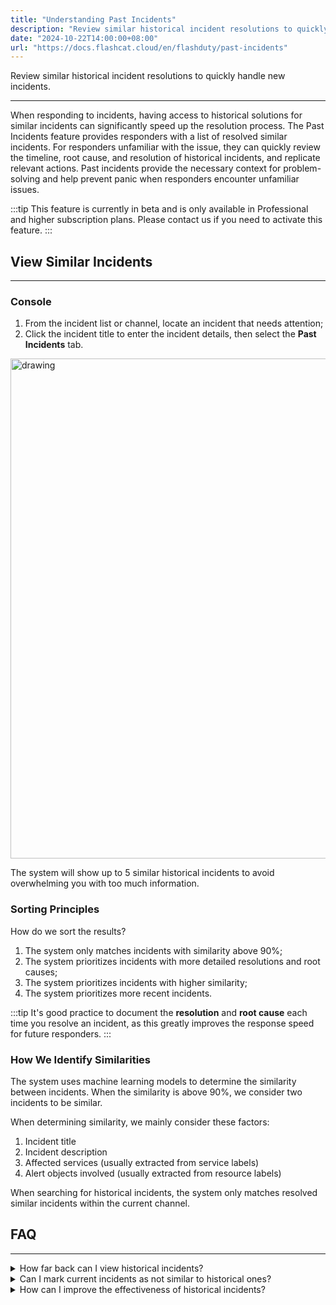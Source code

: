 ```yaml
---
title: "Understanding Past Incidents"
description: "Review similar historical incident resolutions to quickly handle new incidents"
date: "2024-10-22T14:00:00+08:00"
url: "https://docs.flashcat.cloud/en/flashduty/past-incidents"
---
```


Review similar historical incident resolutions to quickly handle new incidents.

---

When responding to incidents, having access to historical solutions for similar incidents can significantly speed up the resolution process. The Past Incidents feature provides responders with a list of resolved similar incidents. For responders unfamiliar with the issue, they can quickly review the timeline, root cause, and resolution of historical incidents, and replicate relevant actions. Past incidents provide the necessary context for problem-solving and help prevent panic when responders encounter unfamiliar issues.

:::tip
This feature is currently in beta and is only available in Professional and higher subscription plans. Please contact us if you need to activate this feature.
:::


## View Similar Incidents
---

### Console

1. From the incident list or channel, locate an incident that needs attention;
2. Click the incident title to enter the incident details, then select the **Past Incidents** tab.

<img src="https://download.flashcat.cloud/flashduty/doc/en/fd/past-1.png" alt="drawing" width="800"/>

The system will show up to 5 similar historical incidents to avoid overwhelming you with too much information.

### Sorting Principles

How do we sort the results?

1. The system only matches incidents with similarity above 90%;
2. The system prioritizes incidents with more detailed resolutions and root causes;
3. The system prioritizes incidents with higher similarity;
4. The system prioritizes more recent incidents.

:::tip
It's good practice to document the **resolution** and **root cause** each time you resolve an incident, as this greatly improves the response speed for future responders.
:::


### How We Identify Similarities

The system uses machine learning models to determine the similarity between incidents. When the similarity is above 90%, we consider two incidents to be similar.

When determining similarity, we mainly consider these factors:

1. Incident title
2. Incident description
3. Affected services (usually extracted from service labels)
4. Alert objects involved (usually extracted from resource labels)

When searching for historical incidents, the system only matches resolved similar incidents within the current channel.


## FAQ
---

<details>
  <summary>How far back can I view historical incidents?</summary>
  Currently, you can only view similar incidents from the 30 days prior to the current incident. As time passes, the system may delete historical data, in which case you may not be able to view past incidents.

  Regardless, for currently occurring incidents, you can access up to 30 days of historical data.
</details>
<details>
  <summary>Can I mark current incidents as not similar to historical ones?</summary>
  
  No, the system currently doesn't have this marking feature. However, you can communicate and provide feedback through other channels.
</details>
<details>
  <summary>How can I improve the effectiveness of historical incidents?</summary>
  1. We recommend completing the root cause and resolution fields for important incidents;
  2. We recommend enriching incident labels, especially service and resource labels;
  3. We recommend providing detailed alert titles and descriptions that accurately express the incident symptoms.
</details>